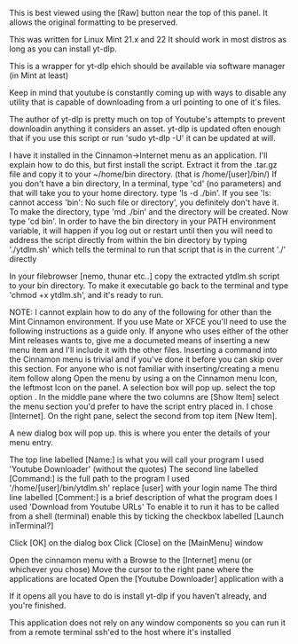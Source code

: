 This is best viewed using the [Raw] button near the top of this panel.
It allows the original formatting to be preserved.

This was written for Linux Mint 21.x and 22  It should work in most distros
as long as you can install yt-dlp.

This is a wrapper for yt-dlp ehich should be available via software manager
(in Mint at least)

Keep in mind that youtube is constantly coming up with ways to disable any
utility that is capable of downloading from a url pointing to one of it's
files.

The author of yt-dlp is pretty much on top of Youtube's attempts to prevent
downloadin anything it considers an asset.  yt-dlp is updated often enough
that if you use this script or run 'sudo yt-dlp -U' it can be updated at will.

I have it installed in the Cinnamon->Internet menu as an application.
I'll explain how to do this, but first install the script.
Extract it from the .tar.gz file and copy it to your ~/home/bin directory.
  (that is /home/[user]/bin/)
If you don't have a bin directory, In a terminal, type 'cd' (no parameters)
and that will take you to your home directory. type 'ls -d ./bin'. If you
see 'ls: cannot access 'bin': No such file or directory', you definitely
don't have it.  To make the directory, type 'md ./bin' and the directory
will be created. Now type 'cd bin'.  In order to have the bin directory
in your PATH environment variable, it will happen if you log out or restart
until then you will need to address the script directly from within the bin
directory by typing './ytdlm.sh' which tells the terminal to run that script
that is in the current './' directly

In your filebrowser [nemo, thunar etc..] copy the extracted ytdlm.sh script
to your bin directory.  To make it executable go back to the terminal and
type 'chmod +x ytdlm.sh', and it's ready to run.

NOTE: I cannot explain how to do any of the following for other than
the Mint Cinnamon environment.  If you use Mate or XFCE you'll need
to use the following instructions as a guide only.
If anyone who uses either of the other Mint releases wants to, give me
a documeted means of inserting a new menu item and I'll include it with the
other files.
Inserting a command into the Cinnamon menu is trivial and if you've done it
before you can skip over this section.  For anyone who is not familiar with
inserting/creating a menu item follow along
Open the menu by using a <Right click> on the Cinnamon menu Icon,
the leftmost Icon on the panel.  A selection box will pop up.  select the
top option <Edit Menu>. In the middle pane where the two columns are
[Show  Item] select the menu section you'd prefer to have the script entry
placed in.  I chose [Internet].
On the right pane, select the second from top item [New Item].

A new dialog box will pop up. this is where you enter the details of
your menu entry.

The top line labelled [Name:] is what you will call your program
  I used 'Youtube Downloader' (without the quotes)
The second line labelled [Command:] is the full path to the program
  I used '/home/[user]/bin/ytdlm.sh' replace [user] with your login name
The third line labelled [Comment:] is a brief description of what the
  program does
  I used 'Download from Youtube URLs'
To enable it to run it has to be called from a shell (terminal)
  enable this by ticking the checkbox labelled [Launch inTerminal?]

Click [OK] on the dialog box
Click [Close] on the [MainMenu] window

Open the cinnamon menu with a <Left click>
Browse to the [Internet] menu (or whichever you chose)
Move the cursor to the right pane where the applications are located
Open the [Youtube Downloader] application with a <Left click>

If it opens all you have to do is install yt-dlp if you haven't already,
and you're finished.

This application does not rely on any window components so you can run it
from a remote terminal ssh'ed to the host where it's installed
